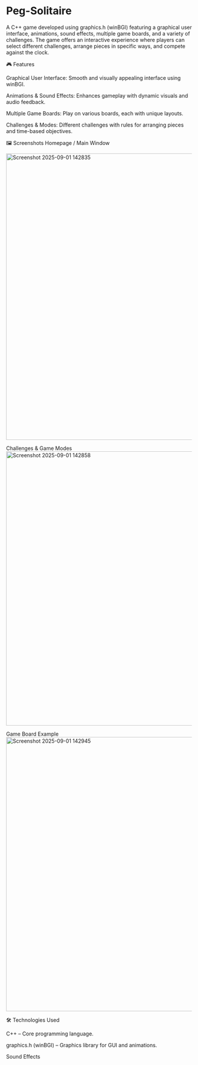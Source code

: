# Peg-Solitaire
A C++ game developed using graphics.h (winBGI) featuring a graphical user interface, animations, sound effects, multiple game boards, and a variety of challenges. The game offers an interactive experience where players can select different challenges, arrange pieces in specific ways, and compete against the clock.

🎮 Features

Graphical User Interface: Smooth and visually appealing interface using winBGI.

Animations & Sound Effects: Enhances gameplay with dynamic visuals and audio feedback.

Multiple Game Boards: Play on various boards, each with unique layouts.

Challenges & Modes: Different challenges with rules for arranging pieces and time-based objectives.


🖼️ Screenshots
Homepage / Main Window

<img width="993" height="775" alt="Screenshot 2025-09-01 142835" src="https://github.com/user-attachments/assets/dbd4da0b-9c26-41b8-bc84-c0d4155a308f" />

Challenges & Game Modes
<img width="997" height="742" alt="Screenshot 2025-09-01 142858" src="https://github.com/user-attachments/assets/ad6396e3-792c-48cb-b193-bcb4ecf33cde" />

Game Board Example
<img width="1007" height="742" alt="Screenshot 2025-09-01 142945" src="https://github.com/user-attachments/assets/7482e5df-8ac4-4ca4-9a12-39b764d931cf" />

🛠️ Technologies Used

C++ – Core programming language.

graphics.h (winBGI) – Graphics library for GUI and animations.

Sound Effects 
